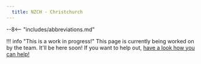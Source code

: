 ```yaml
---
  title: NZCH - Christchurch
---
```


--8<-- "includes/abbreviations.md"

!!! info "This is a work in progress!"
    This page is currently being worked on by the team. It'll be here soon! If you want to help out, [have a look how you can help!](../../contribute/index.md)
    